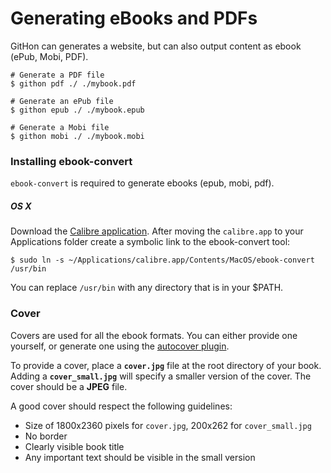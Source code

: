 # Generating eBooks and PDFs

GitHon can generates a website, but can also output content as ebook (ePub, Mobi, PDF).

```
# Generate a PDF file
$ githon pdf ./ ./mybook.pdf

# Generate an ePub file
$ githon epub ./ ./mybook.epub

# Generate a Mobi file
$ githon mobi ./ ./mybook.mobi
```

### Installing ebook-convert

`ebook-convert` is required to generate ebooks (epub, mobi, pdf).

##### OS X

Download the [Calibre application](https://calibre-ebook.com/download). After moving the `calibre.app` to your Applications folder create a symbolic link to the ebook-convert tool:

```
$ sudo ln -s ~/Applications/calibre.app/Contents/MacOS/ebook-convert /usr/bin
```

You can replace `/usr/bin` with any directory that is in your $PATH.

### Cover

Covers are used for all the ebook formats. You can either provide one yourself, or generate one using the [autocover plugin](https://plugins.githon.com/plugin/autocover).

To provide a cover, place a **`cover.jpg`** file at the root directory of your book. Adding a **`cover_small.jpg`** will specify a smaller version of the cover. The cover should be a **JPEG** file.

A good cover should respect the following guidelines:

* Size of 1800x2360 pixels for `cover.jpg`, 200x262 for `cover_small.jpg`
* No border
* Clearly visible book title
* Any important text should be visible in the small version
